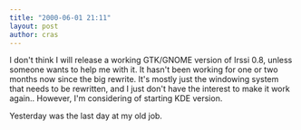 ```yaml
---
title: "2000-06-01 21:11"
layout: post
author: cras
---
```

I don't think I will release a working GTK/GNOME version of Irssi 0.8,
unless someone wants to help me with it. It hasn't been working for one
or two months now since the big rewrite. It's mostly just the windowing
system that needs to be rewritten, and I just don't have the interest to
make it work again.. However, I'm considering of starting KDE version.

Yesterday was the last day at my old job.

